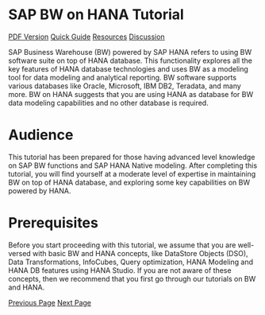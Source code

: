 # SAP BW on HANA Tutorial
[PDF Version](../sap_bw_on_hana/sap_bw_on_hana_pdf_version.md)
[Quick Guide](../sap_bw_on_hana/sap_bw_on_hana_quick_guide.md)
[Resources](../sap_bw_on_hana/sap_bw_on_hana_useful_resources.md)
[Discussion](../sap_bw_on_hana/sap_bw_on_hana_discussion.md)

SAP Business Warehouse (BW) powered by SAP HANA refers to using BW software suite on top of HANA database. This functionality explores all the key features of HANA database technologies and uses BW as a modeling tool for data modeling and analytical reporting. BW software supports various databases like Oracle, Microsoft, IBM DB2, Teradata, and many more. BW on HANA suggests that you are using HANA as database for BW data modeling capabilities and no other database is required.

# Audience
This tutorial has been prepared for those having advanced level knowledge on SAP BW functions and SAP HANA Native modeling. After completing this tutorial, you will find yourself at a moderate level of expertise in maintaining BW on top of HANA database, and exploring some key capabilities on BW powered by HANA.

# Prerequisites
Before you start proceeding with this tutorial, we assume that you are well-versed with basic BW and HANA concepts, like DataStore Objects (DSO), Data Transformations, InfoCubes, Query optimization, HANA Modeling and HANA DB features using HANA Studio. If you are not aware of these concepts, then we recommend that you first go through our tutorials on BW and HANA.


[Previous Page](../sap_bw_on_hana/index.md) [Next Page](../sap_bw_on_hana/sap_bw_on_hana_overview.md) 

